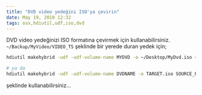 ```yaml
---
title: "DVD video yedeğini ISO'ya çevirin"
date: May 19, 2010 12:32
tags: osx,hdiutil,udf,iso,dvd
---
```


DVD video yedeğinizi ISO formatına çevirmek için kullanabilirsiniz.
`~/Backup/MyVideo/VIDEO_TS` şeklinde bir yerede duran yedek için;

```bash
hdiutil makehybrid -udf -udf-volume-name MYDVD -o ~/Desktop/MyDvd.iso ~/Backup/MyVideo/

# ya da
hdiutil makehybrid -udf -udf-volume-name DVDNAME -o TARGET.iso SOURCE_PARENT_VIDEO_TS
```

şeklinde kullanabilirsiniz...
